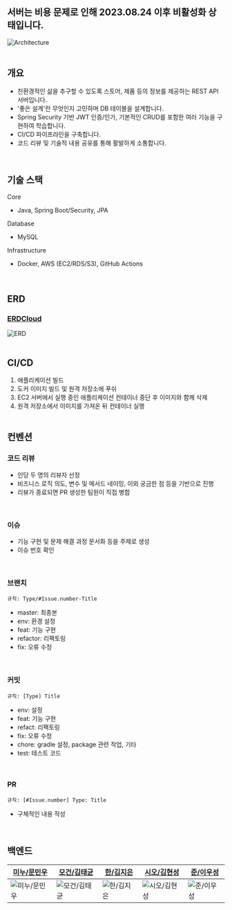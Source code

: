 ## 서버는 비용 문제로 인해 2023.08.24 이후 비활성화 상태입니다.
![Architecture](https://github.com/user-attachments/assets/e4eb907b-cdf0-4b04-946e-bd2294edecf6)
<br></br>

## 개요
- 친환경적인 삶을 추구할 수 있도록 스토어, 제품 등의 정보를 제공하는 REST API 서버입니다.
- '좋은 설계'란 무엇인지 고민하며 DB 테이블을 설계합니다.
- Spring Security 기반 JWT 인증/인가, 기본적인 CRUD를 포함한 여러 기능을 구현하여 학습합니다.
- CI/CD 파이프라인을 구축합니다.
- 코드 리뷰 및 기술적 내용 공유를 통해 활발하게 소통합니다.
<br>

## 기술 스택
Core
- Java, Spring Boot/Security, JPA

Database
- MySQL

Infrastructure
- Docker, AWS (EC2/RDS/S3), GitHub Actions

<br>

## ERD
### [ERDCloud](https://www.erdcloud.com/d/uEFmXxf2dKe9PPtLw)
![ERD](https://github.com/user-attachments/assets/3fdfc759-e0e5-4156-a393-74a68005c528)
<br></br>

## CI/CD
1. 애플리케이션 빌드
2. 도커 이미지 빌드 및 원격 저장소에 푸쉬
3. EC2 서버에서 실행 중인 애플리케이션 컨테이너 중단 후 이미지와 함께 삭제
4. 원격 저장소에서 이미지를 가져온 뒤 컨테이너 실행
<br></br>

## 컨벤션
### 코드 리뷰
- 인당 두 명의 리뷰자 선정
- 비즈니스 로직 의도, 변수 및 메서드 네이밍, 이외 궁금한 점 등을 기반으로 진행
- 리뷰가 종료되면 PR 생성한 팀원이 직접 병합
<br>

### 이슈
- 기능 구현 및 문제 해결 과정 문서화 등을 주제로 생성
- 이슈 번호 확인
<br>

### 브랜치
`규칙: Type/#Issue.number-Title`
- master: 최종본
- env: 환경 설정
- feat: 기능 구현
- refactor: 리팩토링
- fix: 오류 수정
<br>

### 커밋
`규칙: [Type] Title`
- env: 설정
- feat: 기능 구현
- refact: 리팩토링
- fix: 오류 수정
- chore: gradle 설정, package 관련 작업, 기타
- test: 테스트 코드
<br>

### PR
`규칙: [#Issue.number] Type: Title`
- 구체적인 내용 작성
<br>

## 백엔드
|[미누/문민우](https://github.com/Minuooooo)|[모건/김태균](https://github.com/taegyuni)|[한/김지은](https://github.com/gol2580)|[시오/김현성](https://github.com/evgeniac10)|[준/이우성](https://github.com/dtd1614)|
|-----|-----|-----|-----|-----|
|![미누/문민우](https://avatars.githubusercontent.com/u/121410579?v=4)|![모건/김태균](https://avatars.githubusercontent.com/u/81752546?v=4)|![한/김지은](https://avatars.githubusercontent.com/u/86960201?v=4)|![시오/김현성](https://avatars.githubusercontent.com/u/122839143?v=4)|![준/이우성](https://avatars.githubusercontent.com/u/116648310?v=4)|
